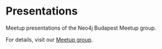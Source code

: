 # Presentations
Meetup presentations of the Neo4j Budapest Meetup group.

For details, visit our [Meetup group](https://www.meetup.com/neo4j-budapest-users/).